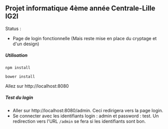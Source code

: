 ## Projet informatique 4ème année Centrale-Lille IG2I

Status :
  * Page de login fonctionnelle (Mais reste mise en place du cryptage et d'un design)

##### Utilisation
`npm install`

`bower install`

Allez sur http://localhost:8080


##### Test du login
* Aller sur http://localhost:8080/admin. Ceci redirigera vers la page login.
* Se connecter avec les identifiants login : admin et password : test. Un redirection vers l'URL `/admin` se fera si les identifiants sont bon.
